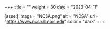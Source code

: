 +++
title = ""
weight = 30
date = "2023-04-11"

[asset]
  image = "NCSA.png"
  alt = "NCSA"
  url = "https://www.ncsa.illinois.edu"
  color = "dark"
+++
